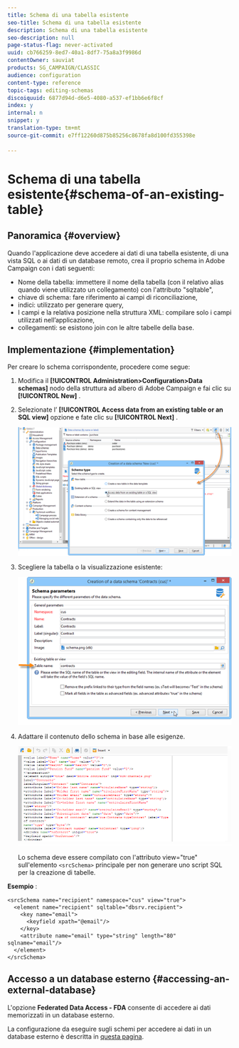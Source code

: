 ```yaml
---
title: Schema di una tabella esistente
seo-title: Schema di una tabella esistente
description: Schema di una tabella esistente
seo-description: null
page-status-flag: never-activated
uuid: cb766259-8ed7-40a1-8df7-75a8a3f9986d
contentOwner: sauviat
products: SG_CAMPAIGN/CLASSIC
audience: configuration
content-type: reference
topic-tags: editing-schemas
discoiquuid: 6877d94d-d6e5-4080-a537-ef1bb6e6f8cf
index: y
internal: n
snippet: y
translation-type: tm+mt
source-git-commit: e7ff12260d875b85256c8678fa8d100fd355398e

---
```



# Schema di una tabella esistente{#schema-of-an-existing-table}

## Panoramica {#overview}

Quando l&#39;applicazione deve accedere ai dati di una tabella esistente, di una vista SQL o ai dati di un database remoto, crea il proprio schema in Adobe Campaign con i dati seguenti:

* Nome della tabella: immettere il nome della tabella (con il relativo alias quando viene utilizzato un collegamento) con l&#39;attributo &quot;sqltable&quot;,
* chiave di schema: fare riferimento ai campi di riconciliazione,
* indici: utilizzato per generare query,
* I campi e la relativa posizione nella struttura XML: compilare solo i campi utilizzati nell’applicazione,
* collegamenti: se esistono join con le altre tabelle della base.

## Implementazione {#implementation}

Per creare lo schema corrispondente, procedere come segue:

1. Modifica il **[!UICONTROL Administration>Configuration>Data schemas]** nodo della struttura ad albero di Adobe Campaign e fai clic su **[!UICONTROL New]** .
1. Selezionate l’ **[!UICONTROL Access data from an existing table or an SQL view]** opzione e fate clic su **[!UICONTROL Next]** .

   ![](assets/s_ncs_configuration_extand_a_schema.png)

1. Scegliere la tabella o la visualizzazione esistente:

   ![](assets/s_ncs_configuration_select_table.png)

1. Adattare il contenuto dello schema in base alle esigenze.

   ![](assets/s_ncs_configuration_view_create_schema.png)

   Lo schema deve essere compilato con l&#39;attributo view=&quot;true&quot; sull&#39;elemento `<srcSchema>` principale per non generare uno script SQL per la creazione di tabelle.

**Esempio** :

```
<srcSchema name="recipient" namespace="cus" view="true">
  <element name="recipient" sqltable="dbsrv.recipient">
    <key name="email">
      <keyfield xpath="@email"/>
    </key>   
    <attribute name="email" type="string" length="80" sqlname="email"/>
  </element>
</srcSchema>
```

## Accesso a un database esterno {#accessing-an-external-database}

L&#39;opzione **Federated Data Access - FDA** consente di accedere ai dati memorizzati in un database esterno.

La configurazione da eseguire sugli schemi per accedere ai dati in un database esterno è descritta in [questa pagina](../../platform/using/accessing-an-external-database.md#creating-the-data-schema).
